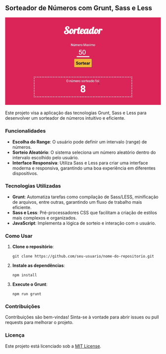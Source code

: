 
## Sorteador de Números com Grunt, Sass e Less
![Sorteador em ação](https://github.com/tligor/sorteador_grunt/blob/main/Sorteador.gif)

Este projeto visa a aplicação das tecnologias Grunt, Sass e Less para desenvolver um sorteador de números intuitivo e eficiente. 

### Funcionalidades

- **Escolha do Range**: O usuário pode definir um intervalo (range) de números.
- **Sorteio Aleatório**: O sistema seleciona um número aleatório dentro do intervalo escolhido pelo usuário.
- **Interface Responsiva**: Utiliza Sass e Less para criar uma interface moderna e responsiva, garantindo uma boa experiência em diferentes dispositivos.

### Tecnologias Utilizadas

- **Grunt**: Automatiza tarefas como compilação de Sass/LESS, minificação de arquivos, entre outras, garantindo um fluxo de trabalho mais eficiente.
- **Sass e Less**: Pré-processadores CSS que facilitam a criação de estilos mais complexos e organizados.
- **JavaScript**: Implementa a lógica de sorteio e interação com o usuário.

### Como Usar

1. **Clone o repositório**:
   ```
   git clone https://github.com/seu-usuario/nome-do-repositorio.git
   ```

2. **Instale as dependências**:
   ```
   npm install
   ```

3. **Execute o Grunt**:
   ```
   npm run grunt
   ```

### Contribuições

Contribuições são bem-vindas! Sinta-se à vontade para abrir issues ou pull requests para melhorar o projeto.

### Licença

Este projeto está licenciado sob a [MIT License](LICENSE).
